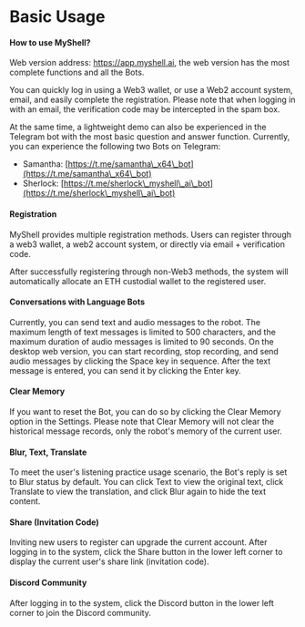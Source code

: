 # Basic Usage

#### How to use MyShell?

Web version address: https://app.myshell.ai, the web version has the most complete functions and all the Bots.

You can quickly log in using a Web3 wallet, or use a Web2 account system, email, and easily complete the registration. Please note that when logging in with an email, the verification code may be intercepted in the spam box.

At the same time, a lightweight demo can also be experienced in the Telegram bot with the most basic question and answer function. Currently, you can experience the following two Bots on Telegram:

* Samantha: [https://t.me/samantha\_x64\_bot](https://t.me/samantha\_x64\_bot)
* Sherlock: [https://t.me/sherlock\_myshell\_ai\_bot](https://t.me/sherlock\_myshell\_ai\_bot)

#### Registration

MyShell provides multiple registration methods. Users can register through a web3 wallet, a web2 account system, or directly via email + verification code.

After successfully registering through non-Web3 methods, the system will automatically allocate an ETH custodial wallet to the registered user.

#### Conversations with Language Bots

Currently, you can send text and audio messages to the robot. The maximum length of text messages is limited to 500 characters, and the maximum duration of audio messages is limited to 90 seconds. On the desktop web version, you can start recording, stop recording, and send audio messages by clicking the Space key in sequence. After the text message is entered, you can send it by clicking the Enter key.

#### Clear Memory

If you want to reset the Bot, you can do so by clicking the Clear Memory option in the Settings. Please note that Clear Memory will not clear the historical message records, only the robot's memory of the current user.

#### Blur, Text, Translate

To meet the user's listening practice usage scenario, the Bot's reply is set to Blur status by default. You can click Text to view the original text, click Translate to view the translation, and click Blur again to hide the text content.

#### Share (Invitation Code)

Inviting new users to register can upgrade the current account. After logging in to the system, click the Share button in the lower left corner to display the current user's share link (invitation code).

#### Discord Community

After logging in to the system, click the Discord button in the lower left corner to join the Discord community.